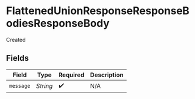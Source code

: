 # FlattenedUnionResponseResponseBodiesResponseBody

Created


## Fields

| Field              | Type               | Required           | Description        |
| ------------------ | ------------------ | ------------------ | ------------------ |
| `message`          | *String*           | :heavy_check_mark: | N/A                |